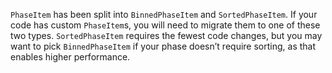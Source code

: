 `PhaseItem` has been split into `BinnedPhaseItem` and `SortedPhaseItem`. If your code has custom `PhaseItem`s, you will need to migrate them to one of these two types. `SortedPhaseItem` requires the fewest code changes, but you may want to pick `BinnedPhaseItem` if your phase doesn’t require sorting, as that enables higher performance.
